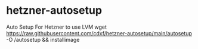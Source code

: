 # hetzner-autosetup
Auto Setup For Hetzner to use LVM
wget https://raw.githubusercontent.com/cdxf/hetzner-autosetup/main/autosetup -O /autosetup && installimage
